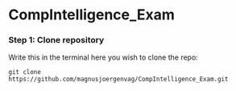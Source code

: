 # CompIntelligence_Exam

### Step 1: Clone repository
Write this in the terminal here you wish to clone the repo:
```
git clone https://github.com/magnusjoergenvag/CompIntelligence_Exam.git
```


